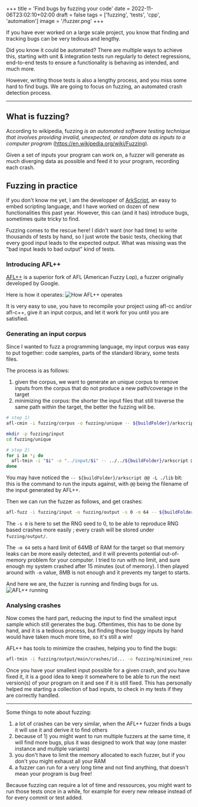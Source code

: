 +++
title = 'Find bugs by fuzzing your code'
date = 2022-11-06T23:02:10+02:00
draft = false
tags = ['fuzzing', 'tests', 'cpp', 'automation']
image = '/fuzzer.png'
+++

If you have ever worked on a large scale project, you know that finding and tracking bugs can be very tedious and lengthy.

Did you know it could be automated? There are multiple ways to achieve this, starting with unit & integration tests run regularly to detect regressions, end-to-end tests to ensure a functionality is behaving as intended, and much more.

However, writing those tests is also a lengthy process, and you miss some hard to find bugs. We are going to focus on fuzzing, an automated crash detection process.

----

## What is fuzzing?

According to wikipedia, fuzzing _is an automated software testing technique that involves providing invalid, unexpected, or random data as inputs to a computer program_ (https://en.wikipedia.org/wiki/Fuzzing).

Given a set of inputs your program can work on, a fuzzer will generate as much diverging data as possible and feed it to your program, recording each crash.

## Fuzzing in practice

If you don't know me yet, I am the developper of [ArkScript](https://arkscript-lang.dev), an easy to embed scripting language, and I have worked on dozen of new functionalities this past year. However, this can (and it has) introduce bugs, sometimes quite tricky to find.

Fuzzing comes to the rescue here! I didn't want (nor had time) to write thousands of tests by hand, so I just wrote the basic tests, checking that every good input leads to the expected output. What was missing was the "bad input leads to bad output" kind of tests.

### Introducing AFL++

[AFL++](https://github.com/AFLplusplus/AFLplusplus) is a superior fork of AFL (American Fuzzy Lop), a fuzzer originally developed by Google.

Here is how it operates:
![How AFL++ operates](https://raw.githubusercontent.com/AFLplusplus/AFLplusplus/dev/docs/resources/0_fuzzing_process_overview.drawio.svg)

It is very easy to use, you have to recompile your project using afl-cc and/or afl-c++, give it an input corpus, and let it work for you until you are satisfied.

### Generating an input corpus

Since I wanted to fuzz a programming language, my input corpus was easy to put together: code samples, parts of the standard library, some tests files.

The process is as follows:
1. given the corpus, we want to generate an unique corpus to remove inputs from the corpus that do not produce a new path/coverage in the target 
2. minimizing the corpus: the shorter the input files that still traverse the same path within the target, the better the fuzzing will be.

```bash
# step 1)
afl-cmin -i fuzzing/corpus -o fuzzing/unique -- ${buildFolder}/arkscript @@ -L ./lib

mkdir -p fuzzing/input
cd fuzzing/unique

# step 2)
for i in *; do
  afl-tmin -i "$i" -o "../input/$i" -- ../../${buildFolder}/arkscript @@ -L ../../lib
done
```

You may have noticed the `-- ${buildFolder}/arkscript @@ -L ./lib` bit: this is the command to run the inputs against, with `@@` being the filename of the input generated by AFL++.

Then we can run the fuzzer as follows, and get crashes:
```bash
afl-fuzz -i fuzzing/input -o fuzzing/output -s 0 -m 64 -- ${buildFolder}/arkscript @@ -L ./lib
```

The `-s 0` is here to set the RNG seed to 0, to be able to reproduce RNG based crashes more easily ; every crash will be stored under `fuzzing/output/`.

The `-m 64` sets a hard limit of 64MB of RAM for the target so that memory leaks can be more easily detected, and it will prevents potential out-of-memory problem for your computer. I tried to run with no limit, and sure enough my system crashed after 15 minutes (out of memory). I then played around with `-m` value, 8MB is not enough and it prevents my target to starts.

And here we are, the fuzzer is running and finding bugs for us.
![AFL++ running](/fuzzer.png)

### Analysing crashes

Now comes the hard part, reducing the input to find the smallest input sample which still generates the bug. Oftentimes, this has to be done by hand, and it is a tedious process, but finding those buggy inputs by hand would have taken much more time, so it's still a win!

AFL++ has tools to minimize the crashes, helping you to find the bugs:
```bash
afl-tmin -i fuzzing/output/main/crashes/id... -o fuzzing/minimized_result -- ./build/arkscript @@ -L ./lib
```

Once you have your smallest input possible for a given crash, and you have fixed it, it is a good idea to keep it somewhere to be able to run the next version(s) of your program on it and see if it is still fixed. This has personally helped me starting a collection of bad inputs, to check in my tests if they are correctly handled.

----

Some things to note about fuzzing:
1. a lot of crashes can be very similar, when the AFL++ fuzzer finds a bugs it will use it and derive it to find others
2. because of 1) you might want to run multiple fuzzers at the same time, it will find more bugs, plus it was designed to work that way (one master instance and multiple variants)
3. you don't have to limit the memory allocated to each fuzzer, but if you don't you might exhaust all your RAM
4. a fuzzer can run for a very long time and not find anything, that doesn't mean your program is bug free!

Because fuzzing can require a lot of time and ressources, you might want to run those tests once in a while, for example for every new release instead of for every commit or test added.

